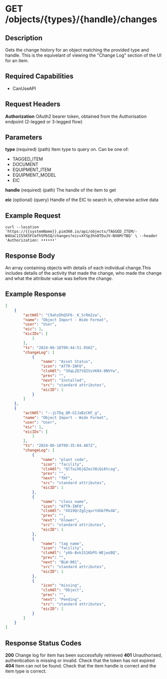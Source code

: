 # GET /objects/{types}/{handle}/changes

## Description
Gets the change history for an object matching the provided type and handle. This is the equivelant of viewing the "Change Log" section of the UI for an item.

## Required Capabilities
* CanUseAPI

## Request Headers

**Authorization** OAuth2 bearer token, obtained from the Authorisation endpoint (2-legged or 3-legged flow)

## Parameters

**type** (required) (path) Item type to query on. Can be one of:  
* TAGGED_ITEM
* DOCUMENT
* EQUIPMENT_ITEM
* EQUIPMENT_MODEL
* EIC 

**handle** (required) (path) The handle of the item to get

**eic** (optional) (query) Handle of the EIC to search in, otherwise active data


## Example Request
`
curl --location 'https://{{systemName}}.pim360.io/api/objects/TAGGED_ITEM/-W4UaC1IS5K5FCmfh5PbSQ/changes?eic=XYSp3hn0TDuJV-NX6MrTBQ' \
--header 'Authorization: ••••••'
`

## Response Body
An array containing objects with details of each individual change.This includes details of the activity that made the change, who made the change and what the attribute value was before the change.

## Example Response
```JSON
[
    {
        "actHdl": "C9ahzDhQSF6-_K_SrRmZzw",
        "name": "Object Import - Wide Format",
        "user": "User",
        "eic": 1,
        "eicIDs": [
            1
        ],
        "ts": "2024-06-18T09:44:51.956Z",
        "changeLog": [
            {
                "name": "Asset Status",
                "icon": "ATTR-INFO",
                "clsHdl": "3OqLZQ7tQISsVK0X-0NVYw",
                "prev": "",
                "next": "Installed",
                "src": "standard attributes",
                "eicID": 1
            }
        ]
    },
    {
        "actHdl": "--jLTDq_QR-GIJaBzCKF_g",
        "name": "Object Import - Wide Format",
        "user": "User",
        "eic": 1,
        "eicIDs": [
            1
        ],
        "ts": "2024-06-18T09:35:04.487Z",
        "changeLog": [
            {
                "name": "plant code",
                "icon": "facility",
                "clsHdl": "QlTaiX6jQZez38iQi8tcag",
                "prev": "",
                "next": "TKF",
                "src": "standard attributes",
                "eicID": 1
            },
            {
                "name": "class name",
                "icon": "ATTR-INFO",
                "clsHdl": "XO19QrZgSjqurYdGbfMvdA",
                "prev": "",
                "next": "blower",
                "src": "standard attributes",
                "eicID": 1
            },
            {
                "name": "tag name",
                "icon": "facility",
                "clsHdl": "y6b-Bxk1S1KbPG-WEjwsBQ",
                "prev": "",
                "next": "BLW-001",
                "src": "standard attributes",
                "eicID": 1
            },
            {
                "icon": "missing",
                "clsHdl": "Object",
                "prev": "",
                "next": "Pending",
                "src": "standard attributes",
                "eicID": 1
            }
        ]
    }
]
```

## Response Status Codes
**200** Change log for item has been successfully retrieved
**401** Unauthorised, authentication is missing or invalid. Check that the token has not expired
**404** Item can not be found. Check that the item handle is correct and the item type is correct.


